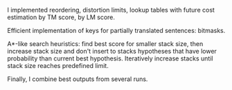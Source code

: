 I implemented reordering, distortion limits, lookup tables with future cost estimation by TM score, by LM score. 

Efficient implementation of keys for partially translated sentences: bitmasks.  

A*-like search heuristics: find best score for smaller stack size, then increase stack size and don't insert to stacks hypotheses that have lower probability than current best hypothesis. Iteratively increase stacks until stack size reaches predefined limit.  
 
Finally, I combine best outputs from several runs. 

